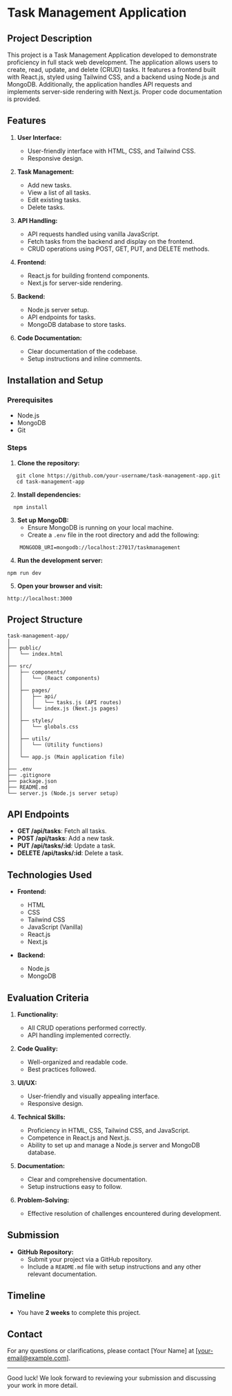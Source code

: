 
# Task Management Application

## Project Description

This project is a Task Management Application developed to demonstrate proficiency in full stack web development. The application allows users to create, read, update, and delete (CRUD) tasks. It features a frontend built with React.js, styled using Tailwind CSS, and a backend using Node.js and MongoDB. Additionally, the application handles API requests and implements server-side rendering with Next.js. Proper code documentation is provided.

## Features

1. **User Interface:**
   - User-friendly interface with HTML, CSS, and Tailwind CSS.
   - Responsive design.

2. **Task Management:**
   - Add new tasks.
   - View a list of all tasks.
   - Edit existing tasks.
   - Delete tasks.

3. **API Handling:**
   - API requests handled using vanilla JavaScript.
   - Fetch tasks from the backend and display on the frontend.
   - CRUD operations using POST, GET, PUT, and DELETE methods.

4. **Frontend:**
   - React.js for building frontend components.
   - Next.js for server-side rendering.

5. **Backend:**
   - Node.js server setup.
   - API endpoints for tasks.
   - MongoDB database to store tasks.

6. **Code Documentation:**
   - Clear documentation of the codebase.
   - Setup instructions and inline comments.

## Installation and Setup

### Prerequisites

- Node.js
- MongoDB
- Git

### Steps

1. **Clone the repository:**
```
   git clone https://github.com/your-username/task-management-app.git
   cd task-management-app
```

2. **Install dependencies:**

```
  npm install
```

3. **Set up MongoDB:**
   - Ensure MongoDB is running on your local machine.
   - Create a `.env` file in the root directory and add the following:
```
    MONGODB_URI=mongodb://localhost:27017/taskmanagement
```

4. **Run the development server:**
```
npm run dev
```

5. **Open your browser and visit:**
```
http://localhost:3000
```

## Project Structure
```
task-management-app/
│
├── public/
│   └── index.html
│
├── src/
│   ├── components/
│   │   └── (React components)
│   │
│   ├── pages/
│   │   ├── api/
│   │   │   └── tasks.js (API routes)
│   │   └── index.js (Next.js pages)
│   │
│   ├── styles/
│   │   └── globals.css
│   │
│   ├── utils/
│   │   └── (Utility functions)
│   │
│   └── app.js (Main application file)
│
├── .env
├── .gitignore
├── package.json
├── README.md
└── server.js (Node.js server setup)
```

## API Endpoints

- **GET /api/tasks**: Fetch all tasks.
- **POST /api/tasks**: Add a new task.
- **PUT /api/tasks/:id**: Update a task.
- **DELETE /api/tasks/:id**: Delete a task.

## Technologies Used

- **Frontend:**
  - HTML
  - CSS
  - Tailwind CSS
  - JavaScript (Vanilla)
  - React.js
  - Next.js

- **Backend:**
  - Node.js
  - MongoDB

## Evaluation Criteria

1. **Functionality:**
   - All CRUD operations performed correctly.
   - API handling implemented correctly.

2. **Code Quality:**
   - Well-organized and readable code.
   - Best practices followed.

3. **UI/UX:**
   - User-friendly and visually appealing interface.
   - Responsive design.

4. **Technical Skills:**
   - Proficiency in HTML, CSS, Tailwind CSS, and JavaScript.
   - Competence in React.js and Next.js.
   - Ability to set up and manage a Node.js server and MongoDB database.

5. **Documentation:**
   - Clear and comprehensive documentation.
   - Setup instructions easy to follow.

6. **Problem-Solving:**
   - Effective resolution of challenges encountered during development.

## Submission

- **GitHub Repository:**
  - Submit your project via a GitHub repository.
  - Include a `README.md` file with setup instructions and any other relevant documentation.

## Timeline

- You have **2 weeks** to complete this project.

## Contact

For any questions or clarifications, please contact [Your Name] at [your-email@example.com].

---

Good luck! We look forward to reviewing your submission and discussing your work in more detail.
